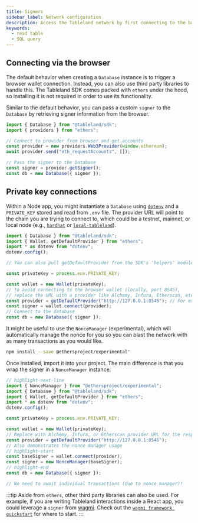 ```yaml
---
title: Signers
sidebar_label: Network configuration
description: Access the Tableland network by first connecting to the base chain.
keywords:
  - read table
  - SQL query
---
```


## Connecting via the browser

The default behavior when creating a `Database` instance is to trigger a browser wallet connection. Instead, you can also use third party libraries to handle this. The Tableland SDK comes packed with `ethers` under the hood, so installing it is not required in order to use its functionality.

Similar to the default behavior, you can pass a custom `signer` to the `Database` by retrieving signer information from the browser.

```js
import { Database } from "@tableland/sdk";
import { providers } from "ethers";

// Connect to provider from browser and get accounts
const provider = new providers.Web3Provider(window.ethereum);
await provider.send("eth_requestAccounts", []);

// Pass the signer to the Database
const signer = provider.getSigner();
const db = new Database({ signer });
```

## Private key connections

Within a Node app, you might instantiate a `Database` using [`dotenv`](https://www.npmjs.com/package/dotenv) and a `PRIVATE_KEY` stored and read from `.env` file. The provider URL will point to the chain you are trying to connect to, which could be a testnet, mainnet, or local node (e.g., [`hardhat`](https://hardhat.org/) or [`local-tableland`](https://github.com/tablelandnetwork/local-tableland)).

```js title="index.js"
import { Database } from "@tableland/sdk";
import { Wallet, getDefaultProvider } from "ethers";
import * as dotenv from "dotenv";
dotenv.config();

// You can also pull getDefaultProvider from the SDK's 'helpers' module

const privateKey = process.env.PRIVATE_KEY;

const wallet = new Wallet(privateKey);
// To avoid connecting to the browser wallet (locally, port 8545),
// replace the URL with a provider like Alchemy, Infura, Etherscan, etc.
const provider = getDefaultProvider("http://127.0.0.1:8545"); // For example: "https://polygon-mumbai.g.alchemy.com/v2/${process.env.YOUR_ALCHEMY_KEY}"
const signer = wallet.connect(provider);
// Connect to the database
const db = new Database({ signer });
```

It might be useful to use the `NonceManager` (experimental), which will automatically manage the nonce for you so you can blast the network with as many transactions as you would like.

```bash npm2yarn
npm install --save @ethersproject/experimental"
```

Once installed, import it into your project. The main difference is that you wrap the signer in a `NonceManager` instance.

```js
// highlight-next-line
import { NonceManager } from "@ethersproject/experimental";
import { Database } from "@tableland/sdk";
import { Wallet, getDefaultProvider } from "ethers";
import * as dotenv from "dotenv";
dotenv.config();

const privateKey = process.env.PRIVATE_KEY;

const wallet = new Wallet(privateKey);
// Replace with Alchemy, Infura, or Etherscan provider URL for the respective chain
const provider = getDefaultProvider("http://127.0.0.1:8545");
// Also demonstrates the nonce manager usage
// highlight-start
const baseSigner = wallet.connect(provider);
const signer = new NonceManager(baseSigner);
// highlight-end
const db = new Database({ signer });

// No need to await individual transactions (due to nonce manager)!
```

:::tip
Aside from `ethers`, other third party libraries can also be used. For example, if you are writing Tableland interactions inside a React app, you could leverage a `signer` from [wagmi](https://wagmi.sh). Check out the [`wagmi framework quickstart`](/quickstarts/wagmi) for where to start.
:::
